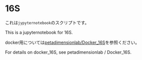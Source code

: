 # 16S
これは`jypyternotebook`のスクリプトです。

This is a jupyternotebook for 16S.

docker用については[petadimensionlab/Docker_16S](https://github.com/petadimensionlab/Docker_16S)を参照ください。

For details on docker_16S, see petadimensionlab / Docker_16S.
